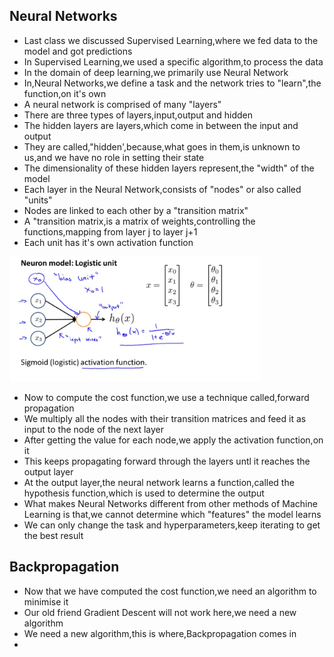 ## Neural Networks

- Last class we discussed Supervised Learning,where we fed data to the model and got predictions
- In Supervised Learning,we used a specific algorithm,to process the data
- In the domain of deep learning,we primarily use Neural Network
- In,Neural Networks,we define a task and the network tries to "learn",the function,on it's own 
- A neural network is comprised of many "layers"
- There are three types of layers,input,output and hidden
- The hidden layers are layers,which come in between the input and output
- They are called,"hidden',because,what goes in them,is unknown to us,and we have no role in setting their state
- The dimensionality of these hidden layers represent,the "width" of the model
- Each layer in the Neural Network,consists of "nodes" or also called "units"
- Nodes are linked to each other by a "transition matrix"  
- A "transition matrix,is a matrix of weights,controlling the functions,mapping from layer j to layer j+1 
- Each unit has it's own activation function 
 
<p>
  <img src="Neural_Network.PNG" height="200" width="400" alt="Neural Netwrok"/>
</p>

- Now to compute the cost function,we use a technique called,forward propagation
- We multiply all the nodes with their transition matrices and feed it as input to the node of the next layer 
- After getting the value for each node,we apply the activation function,on it 
- This keeps propagating forward through the layers untl it reaches the output layer
- At the output layer,the neural network learns a function,called the hypothesis function,which is used to determine the output
- What makes Neural Networks different from other methods of Machine Learning is that,we cannot determine which "features" the model learns
- We can only change the task and hyperparameters,keep iterating to get the best result 

## Backpropagation 
- Now that we have computed the cost function,we need an algorithm to minimise it
- Our old friend Gradient Descent will not work here,we need a new algorithm
- We need a new algorithm,this is where,Backpropagation comes in
- 

